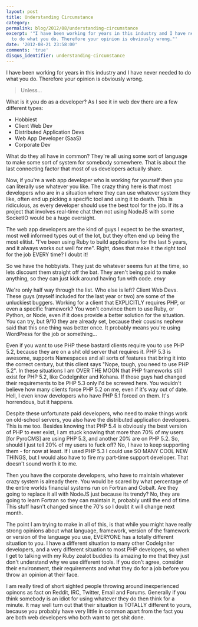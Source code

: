```yaml
---
layout: post
title: Understanding Circumstance
category: 
permalink: blog/2012/08/understanding-circumstance
excerpt: '"I have been working for years in this industry and I have never needed
  to do what you do. Therefore your opinion is obviously wrong."'
date: '2012-08-21 23:58:00'
comments: 'true'
disqus_identifier: understanding-circumstance
---
```


I have been working for years in this industry and I have never needed to do what you do. Therefore your opinion is obviously wrong.

> Unless...

What is it you do as a developer? As I see it in web dev there are a few different types:

* Hobbiest
* Client Web Dev
* Distributed Application Devs
* Web App Developer (SaaS)
* Corporate Dev

What do they all have in common? They're all using some sort of language to make some sort of system for somebody somewhere. That is about the last connecting factor that most of us developers actually share.

Now, if you're a web app developer who is working for yourself then you can literally use whatever you like. The crazy thing here is that most developers who are in a situation where they can use whatever system they like, often end up picking a specific tool and using it to death. This is ridiculous, as every developer should use the best tool for the job. If its a project that involves real-time chat then not using NodeJS with some SocketIO would be a huge oversight.

The web app developers are the kind of guys I expect to be the smartest, most well informed types out of the lot, but they often end up being the most elitist. "I've been using Ruby to build applications for the last 5 years, and it always works out well for me". Right, does that make it the right tool for the job EVERY time? I doubt it!

So we have the hobbyists. They just do whatever seems fun at the time, so lets discount them straight off the bat. They aren't being paid to make anything, so they can just kick around having fun with code. *envy*

We're only half way through the list. Who else is left? Client Web Devs. These guys (myself included for the last year or two) are some of the unluckiest buggers. Working for a client that EXPLICITLY requires PHP, or even a specific framework? You won't convince them to use Ruby, or Python, or Node, even if it does provide a better solution for the situation. You can try, but 9/10 they are already set, because their cousins nephew said that this one thing was better once. It probably means you're using WordPress for the job or something...

Even if you want to use PHP these bastard clients require you to use PHP 5.2, because they are on a shit old server that requires it. PHP 5.3 is awesome, supports Namespaces and all sorts of features that bring it into the correct century, but this client says "Nope, tough, you need to use PHP 5.2". In these situations I am OVER THE MOON that PHP frameworks still exist for PHP 5.2, like CodeIgniter and Kohana. If those guys had changed their requirements to be PHP 5.3 only I'd be screwed here. You wouldn't believe how many clients force PHP 5.2 on me, even if it's way out of date. Hell, I even know developers who have PHP 5.1 forced on them. It's horrendous, but it happens.

Despite these unfortunate paid developers, who need to make things work on old-school servers, you also have the distributed application developers. This is me too. Besides knowing that PHP 5.4 is obviously the best version of PHP to ever exist, I am stuck knowing that more than 70% of my users [for PyroCMS] are using PHP 5.3, and another 20% are on PHP 5.2. So, should I just tell 20% of my users to fuck off? No, I have to keep supporting them - for now at least. If I used PHP 5.3 I could use SO MANY COOL NEW THINGS, but I would also have to fire my part-time support developer. That doesn't sound worth it to me.

Then you have the corporate developers, who have to maintain whatever crazy system is already there. You would be scared by what percentage of the entire worlds financial systems run on Fortran and Cobalt. Are they going to replace it all with NodeJS just because its trendy? No, they are going to learn Fortran so they can maintain it, probably until the end of time. This stuff hasn't changed since the 70's so I doubt it will change next month.

The point I am trying to make in all of this, is that while you might have really strong opinions about what language, framework, version of the framework or version of the language you use, EVERYONE has a totally different situation to you. I have a different situation to many other CodeIgniter developers, and a very different situation to most PHP developers, so when I get to talking with my Ruby zealot buddies its amazing to me that they just don't understand why we use different tools. If you don't agree, consider their environment, their requirements and what they do for a job before you throw an opinion at their face. 

I am really tired of short sighted people throwing around inexperienced opinons as fact on Reddit, IRC, Twitter, Email and Forums. Generally if you think somebody is an idiot for using whatever they do then think for a minute. It may well turn out that their situation is TOTALLY different to yours, because you probably have very little in common apart from the fact you are both web developers who both want to get shit done.